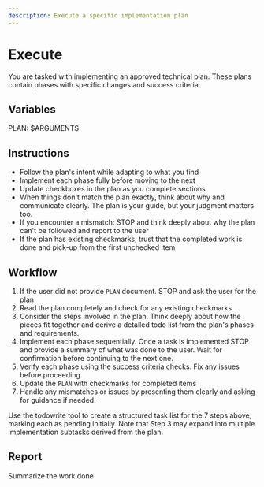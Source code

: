 ```yaml
---
description: Execute a specific implementation plan
---
```


# Execute

You are tasked with implementing an approved technical plan. These plans contain phases with specific changes and success criteria.

## Variables

PLAN: $ARGUMENTS

## Instructions

- Follow the plan's intent while adapting to what you find
- Implement each phase fully before moving to the next
- Update checkboxes in the plan as you complete sections
- When things don't match the plan exactly, think about why and communicate clearly. The plan is your guide, but your judgment matters too.
- If you encounter a mismatch: STOP and think deeply about why the plan can't be followed and report to the user
- If the plan has existing checkmarks, trust that the completed work is done and pick-up from the first unchecked item

## Workflow

1. If the user did not provide `PLAN` document. STOP and ask the user for the plan
2. Read the plan completely and check for any existing checkmarks
3. Consider the steps involved in the plan. Think deeply about how the pieces fit together and derive a detailed todo list from the plan's phases and requirements.
4. Implement each phase sequentially. Once a task is implemented STOP and provide a summary of what was done to the user. Wait for confirmation before continuing to the next one.
5. Verify each phase using the success criteria checks. Fix any issues before proceeding.
6. Update the `PLAN` with checkmarks for completed items
7. Handle any mismatches or issues by presenting them clearly and asking for guidance if needed.

Use the todowrite tool to create a structured task list for the 7 steps above, marking each as pending initially. Note that Step 3 may expand into multiple implementation subtasks derived from the plan.

## Report

Summarize the work done
